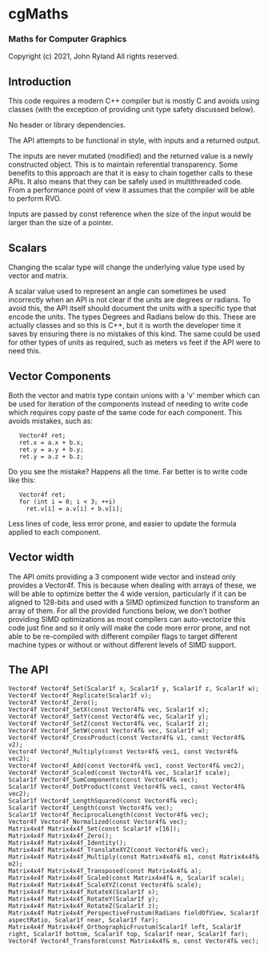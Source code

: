 
# cgMaths
### Maths for Computer Graphics

Copyright (c) 2021, John Ryland
All rights reserved.


## Introduction

This code requires a modern C++ compiler but is mostly C and avoids using
classes (with the exception of providing unit type safety discussed below).

No header or library dependencies.

The API attempts to be functional in style, with inputs and a returned
output.

The inputs are never mutated (modified) and the returned value is a newly
constructed object. This is to maintain referential transparency. Some
benefits to this approach are that it is easy to chain together calls to
these APIs. It also means that they can be safely used in multithreaded
code. From a performance point of view it assumes that the compiler will be
able to perform RVO.

Inputs are passed by const reference when the size of the input would be
larger than the size of a pointer.


## Scalars

Changing the scalar type will change the underlying value type used by
vector and matrix.

A scalar value used to represent an angle can sometimes be used incorrectly
when an API is not clear if the units are degrees or radians. To avoid this,
the API itself should document the units with a specific type that encode
the units. The types Degrees and Radians below do this. These are actually
classes and so this is C++, but it is worth the developer time it saves by
ensuring there is no mistakes of this kind. The same could be used for other
types of units as required, such as meters
vs feet if the API were to need this.


## Vector Components

Both the vector and matrix type contain unions with a 'v' member which can
be used for iteration of the components instead of needing to write code
which requires copy paste of the same code for each component. This avoids
mistakes, such as:

```
   Vector4f ret;
   ret.x = a.x + b.x;
   ret.y = a.y + b.y;
   ret.y = a.z + b.z;
```

Do you see the mistake? Happens all the time. Far better is to write code
like this:

```
   Vector4f ret;
   for (int i = 0; i < 3; ++i)
     ret.v[i] = a.v[i] + b.v[i];
```

Less lines of code, less error prone, and easier to update the formula
applied to each component.


## Vector width

The API omits providing a 3 component wide vector and instead only provides
a Vector4f.  This is because when dealing with arrays of these, we will be
able to optimize better the 4 wide version, particularly if it can be
aligned to 128-bits and used with a SIMD optimized function to transform an
array of them. For all the provided functions below, we don't bother
providing SIMD optimizations as most compilers can auto-vectorize this code
just fine and so it only will make the code more error prone, and not able
to be re-compiled with different compiler flags to target different machine
types or without or without different levels of SIMD support.


## The API

```
Vector4f Vector4f_Set(Scalar1f x, Scalar1f y, Scalar1f z, Scalar1f w);
Vector4f Vector4f_Replicate(Scalar1f v);
Vector4f Vector4f_Zero();
Vector4f Vector4f_SetX(const Vector4f& vec, Scalar1f x);
Vector4f Vector4f_SetY(const Vector4f& vec, Scalar1f y);
Vector4f Vector4f_SetZ(const Vector4f& vec, Scalar1f z);
Vector4f Vector4f_SetW(const Vector4f& vec, Scalar1f w);
Vector4f Vector4f_CrossProduct(const Vector4f& v1, const Vector4f& v2);
Vector4f Vector4f_Multiply(const Vector4f& vec1, const Vector4f& vec2);
Vector4f Vector4f_Add(const Vector4f& vec1, const Vector4f& vec2);
Vector4f Vector4f_Scaled(const Vector4f& vec, Scalar1f scale);
Scalar1f Vector4f_SumComponents(const Vector4f& vec);
Scalar1f Vector4f_DotProduct(const Vector4f& vec1, const Vector4f& vec2);
Scalar1f Vector4f_LengthSquared(const Vector4f& vec);
Scalar1f Vector4f_Length(const Vector4f& vec);
Scalar1f Vector4f_ReciprocalLength(const Vector4f& vec);
Vector4f Vector4f_Normalized(const Vector4f& vec);
Matrix4x4f Matrix4x4f_Set(const Scalar1f v[16]);
Matrix4x4f Matrix4x4f_Zero();
Matrix4x4f Matrix4x4f_Identity();
Matrix4x4f Matrix4x4f_TranslateXYZ(const Vector4f& vec);
Matrix4x4f Matrix4x4f_Multiply(const Matrix4x4f& m1, const Matrix4x4f& m2);
Matrix4x4f Matrix4x4f_Transposed(const Matrix4x4f& a);
Matrix4x4f Matrix4x4f_Scaled(const Matrix4x4f& m, Scalar1f scale);
Matrix4x4f Matrix4x4f_ScaleXYZ(const Vector4f& scale);
Matrix4x4f Matrix4x4f_RotateX(Scalar1f x);
Matrix4x4f Matrix4x4f_RotateY(Scalar1f y);
Matrix4x4f Matrix4x4f_RotateZ(Scalar1f z);
Matrix4x4f Matrix4x4f_PerspectiveFrustum(Radians fieldOfView, Scalar1f aspectRatio, Scalar1f near, Scalar1f far);
Matrix4x4f Matrix4x4f_OrthographicFrustum(Scalar1f left, Scalar1f right, Scalar1f bottom, Scalar1f top, Scalar1f near, Scalar1f far);
Vector4f Vector4f_Transform(const Matrix4x4f& m, const Vector4f& vec);
```

